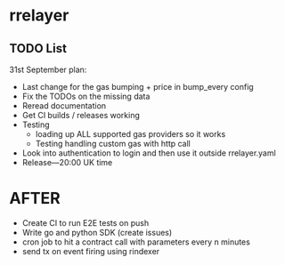 # rrelayer

## TODO List

31st September plan:
- Last change for the gas bumping + price in bump_every config
- Fix the TODOs on the missing data 
- Reread documentation 
- Get CI builds / releases working
- Testing
    - loading up ALL supported gas providers so it works
    - Testing handling custom gas with http call
- Look into authentication to login and then use it outside rrelayer.yaml
- Release—20:00 UK time

# AFTER

- Create CI to run E2E tests on push
- Write go and python SDK (create issues)
- cron job to hit a contract call with parameters every n minutes
- send tx on event firing using rindexer